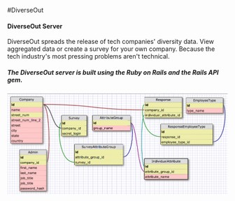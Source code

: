 #DiverseOut
#### DiverseOut Server

DiverseOut spreads the release of tech companies' diversity data. View aggregated data or create a survey for your own company. Because the tech industry's most pressing problems aren't technical.

##### The DiverseOut server is built using the Ruby on Rails and the Rails API gem.

![schema](schema.png)